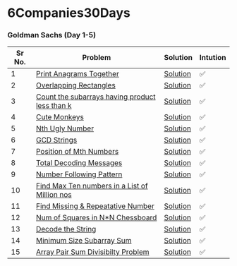 # 6Companies30Days

### Goldman Sachs (Day 1-5)

| Sr No. | Problem                                                                                                                                             | Solution                                                   | Intution |
| ------ | --------------------------------------------------------------------------------------------------------------------------------------------------- | ---------------------------------------------------------- | -------- |
| 1      | [Print Anagrams Together](https://practice.geeksforgeeks.org/problems/print-anagrams-together/1/#)                                                  | [Solution](./GoldmanSachs/01_PrintAnagrams.cpp)            | ✅       |
| 2      | [Overlapping Rectangles](https://practice.geeksforgeeks.org/problems/overlapping-rectangles1924/1/)                                                 | [Solution](./GoldmanSachs/02_OverlappingRect.cpp)          | ✅       |
| 3      | [Count the subarrays having product less than k](https://practice.geeksforgeeks.org/problems/count-the-subarrays-having-product-less-than-k1708/1/) | [Solution](./GoldmanSachs/03_SubarrayProductLessThanK.cpp) | ✅       |
| 4      | [Cute Monkeys](https://practice.geeksforgeeks.org/problems/run-length-encoding/1/)                                                                  | [Solution](./GoldmanSachs/04_CuteMonkeys.cpp)              | ✅       |
| 5      | [Nth Ugly Number](https://practice.geeksforgeeks.org/problems/ugly-numbers2254/1/)                                                                  | [Solution](./GoldmanSachs/05_UglyNumbers.cpp)              | ✅       |
| 6      | [GCD Strings](https://leetcode.com/problems/greatest-common-divisor-of-strings)                                                                     | [Solution](./GoldmanSachs/06_GCDStrings.cpp)               | ✅       |
| 7      | [Position of Mth Numbers](https://practice.geeksforgeeks.org/problems/find-the-position-of-m-th-item1723/1/)                                        | [Solution](./GoldmanSachs/07_FindMthNum.cpp)               | ✅       |
| 8      | [Total Decoding Messages](https://practice.geeksforgeeks.org/problems/total-decoding-messages1235/1/)                                               | [Solution](./GoldmanSachs/08_TotalDecodingMessages.cpp)    | ✅       |
| 9      | [Number Following Pattern](https://practice.geeksforgeeks.org/problems/number-following-a-pattern3126/1)                                            | [Solution](./GoldmanSachs/09_NumberFollowingPattern.cpp)   | ✅       |
| 10     | [Find Max Ten numbers in a List of Million nos]()                                                                                                   | [Solution](./GoldmanSachs/10_MaxTen.cpp)                   | ✅       |
| 11     | [Find Missing & Repeatative Number](https://practice.geeksforgeeks.org/problems/find-missing-and-repeating2512/1/)                                  | [Solution](./GoldmanSachs/11_FindMissingNRepeatative.cpp)  | ✅       |
| 12     | [Num of Squares in N\*N Chessboard]()                                                                                                               | [Solution](./GoldmanSachs/12_NumOfSquares.cpp)             | ✅       |
| 13     | [Decode the String](https://practice.geeksforgeeks.org/problems/decode-the-string2444/1)                                                            | [Solution](./GoldmanSachs/13_DecodeString.cpp)             | ✅       |
| 14     | [Minimum Size Subarray Sum](https://leetcode.com/problems/minimum-size-subarray-sum/)                                                               | [Solution](./GoldmanSachs/14_MinSizeSubarraySum.cpp)       | ✅       |
| 15     | [Array Pair Sum Divisibilty Problem](https://practice.geeksforgeeks.org/problems/array-pair-sum-divisibility-problem3257/1)                         | [Solution](./GoldmanSachs/15_CanArrangePairsInKSize.cpp)   | ✅       |

